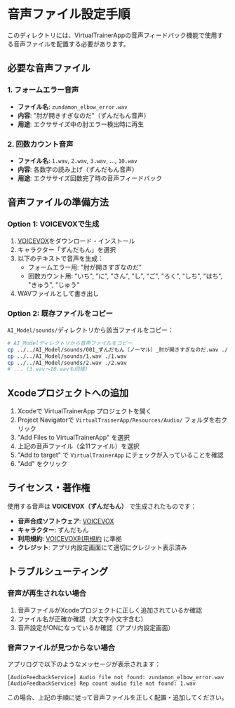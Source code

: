 # 音声ファイル設定手順

このディレクトリには、VirtualTrainerAppの音声フィードバック機能で使用する音声ファイルを配置する必要があります。

## 必要な音声ファイル

### 1. フォームエラー音声
- **ファイル名**: `zundamon_elbow_error.wav`
- **内容**: "肘が開きすぎなのだ"（ずんだもん音声）
- **用途**: エクササイズ中の肘エラー検出時に再生

### 2. 回数カウント音声
- **ファイル名**: `1.wav`, `2.wav`, `3.wav`, ..., `10.wav`
- **内容**: 各数字の読み上げ（ずんだもん音声）
- **用途**: エクササイズ回数完了時の音声フィードバック

## 音声ファイルの準備方法

### Option 1: VOICEVOXで生成
1. [VOICEVOX](https://voicevox.hiroshiba.jp/)をダウンロード・インストール
2. キャラクター「ずんだもん」を選択
3. 以下のテキストで音声を生成：
   - フォームエラー用: "肘が開きすぎなのだ"
   - 回数カウント用: "いち", "に", "さん", "し", "ご", "ろく", "しち", "はち", "きゅう", "じゅう"
4. WAVファイルとして書き出し

### Option 2: 既存ファイルをコピー
`AI_Model/sounds/`ディレクトリから該当ファイルをコピー：
```bash
# AI_Modelディレクトリから音声ファイルをコピー
cp ../../AI_Model/sounds/001_ずんだもん（ノーマル）_肘が開きすぎなのだ.wav ./zundamon_elbow_error.wav
cp ../../AI_Model/sounds/1.wav ./1.wav
cp ../../AI_Model/sounds/2.wav ./2.wav
# ... (3.wav〜10.wavも同様)
```

## Xcodeプロジェクトへの追加

1. Xcodeで VirtualTrainerApp プロジェクトを開く
2. Project Navigatorで `VirtualTrainerApp/Resources/Audio/` フォルダを右クリック
3. "Add Files to VirtualTrainerApp" を選択
4. 上記の音声ファイル（全11ファイル）を選択
5. "Add to target" で `VirtualTrainerApp` にチェックが入っていることを確認
6. "Add" をクリック

## ライセンス・著作権

使用する音声は **VOICEVOX（ずんだもん）** で生成されたものです：

- **音声合成ソフトウェア**: [VOICEVOX](https://voicevox.hiroshiba.jp/)
- **キャラクター**: ずんだもん
- **利用規約**: [VOICEVOX利用規約](https://voicevox.hiroshiba.jp/) に準拠
- **クレジット**: アプリ内設定画面にて適切にクレジット表示済み

## トラブルシューティング

### 音声が再生されない場合
1. 音声ファイルがXcodeプロジェクトに正しく追加されているか確認
2. ファイル名が正確か確認（大文字小文字含む）
3. 音声設定がONになっているか確認（アプリ内設定画面）

### 音声ファイルが見つからない場合
アプリログで以下のようなメッセージが表示されます：
```
[AudioFeedbackService] Audio file not found: zundamon_elbow_error.wav
[AudioFeedbackService] Rep count audio file not found: 1.wav
```

この場合、上記の手順に従って音声ファイルを正しく配置・追加してください。
